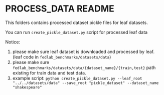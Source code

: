 # PROCESS_DATA README

This folders contains processed dataset pickle files for leaf datasets.

You can run `create_pickle_dataset.py` script for processed leaf data

Notice:
1. please make sure leaf dataset is downloaded and processed by leaf. (leaf code in `fedlab_benchmarks/datasets/data`)
2. please make sure `fedlab_benchmarks/datasets/data/{dataset_name}/{train,test}` path existing for train data and test data.
3. example script: 
   `python create_pickle_dataset.py --leaf_root "../../datasets/data" --save_root "pickle_dataset" --dataset_name "shakespeare"`
